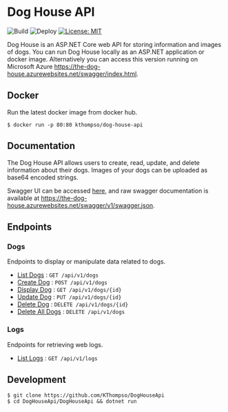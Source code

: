 # Dog House API
![Build](https://github.com/KThompso/DogHouseApi/workflows/Build/badge.svg?branch=master)
![Deploy](https://github.com/KThompso/DogHouseApi/workflows/Deploy/badge.svg?branch=master)
[![License: MIT](https://img.shields.io/badge/License-MIT-yellow.svg)](https://opensource.org/licenses/MIT)

Dog House is an ASP.NET Core web API for storing information and images of dogs.  You can run Dog House locally as an ASP.NET application or docker image.  Alternatively you can access this version running on Microsoft Azure <https://the-dog-house.azurewebsites.net/swagger/index.html>.

## Docker

Run the latest docker image from docker hub.

```
$ docker run -p 80:80 kthompso/dog-house-api
```

## Documentation

The Dog House API allows users to create, read, update, and delete information about their dogs.  Images of your dogs can be uploaded as base64 encoded strings.

Swagger UI can be accessed [here][swagger-ui], and raw swagger documentation is available at <https://the-dog-house.azurewebsites.net/swagger/v1/swagger.json>.

## Endpoints

### Dogs

Endpoints to display or manipulate data related to dogs.

- [List Dogs](apidocs/api/v1/dogs/get.md) : `GET /api/v1/dogs`
- [Create Dog](apidocs/api/v1/dogs/post.md) : `POST /api/v1/dogs`
- [Display Dog](apidocs/api/v1/dogs/id/get.md) : `GET /api/v1/dogs/{id}`
- [Update Dog](apidocs/api/v1/dogs/id/put.md) : `PUT /api/v1/dogs/{id}`
- [Delete Dog](apidocs/api/v1/dogs/id/delete.md) : `DELETE /api/v1/dogs/{id}`
- [Delete All Dogs](apidocs/api/v1/dogs/delete.md) : `DELETE /api/v1/dogs`

### Logs

Endpoints for retrieving web logs.

- [List Logs](apidocs/api/v1/logs/get.md) : `GET /api/v1/logs`

## Development

```
$ git clone https://github.com/KThompso/DogHouseApi
$ cd DogHouseApi/DogHouseApi && dotnet run
```


[dog-house-base]: https://the-dog-house.azurewebsites.net/api/v1/dogs
[swagger-ui]: https://the-dog-house.azurewebsites.net/swagger/index.html
[swagger-raw]: https://the-dog-house.azurewebsites.net/swagger/v1/swagger.json
